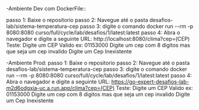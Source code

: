 -Ambiente Dev com DockerFile::

passo 1: Baixe o repositorio 
passo 2: Navegue até o pasta desafios-lab/sistema-temperatura-cep
passo 3: digite o comando docker run --rm -p 8080:8080 curso/full/cycle/lab/desafios/1/latest:latest
passo 4: Abra o navegador e digite a seguinte URL: http://localhost:8080/clima?cep=(CEP)
Teste: Digite um CEP Valido ex: 01153000
Digite um cep com 8 digitos mas que seja um cep invalido
Digite um Cep Inexistente

-Ambiente Prod:
passo 1: Baixe o repositorio 
passo 2: Navegue até o pasta desafios-lab/sistema-temperatura-cep
passo 3: digite o comando docker run --rm -p 8080:8080 curso/full/cycle/lab/desafios/1/latest:latest
passo 4: Abra o navegador e digite a seguinte URL: https://go-expert-desafios-lab-m2d6odgxia-uc.a.run.app/clima?cep=(CEP)
Teste: Digite um CEP Valido ex: 01153000
Digite um cep com 8 digitos mas que seja um cep invalido
Digite um Cep Inexistente
